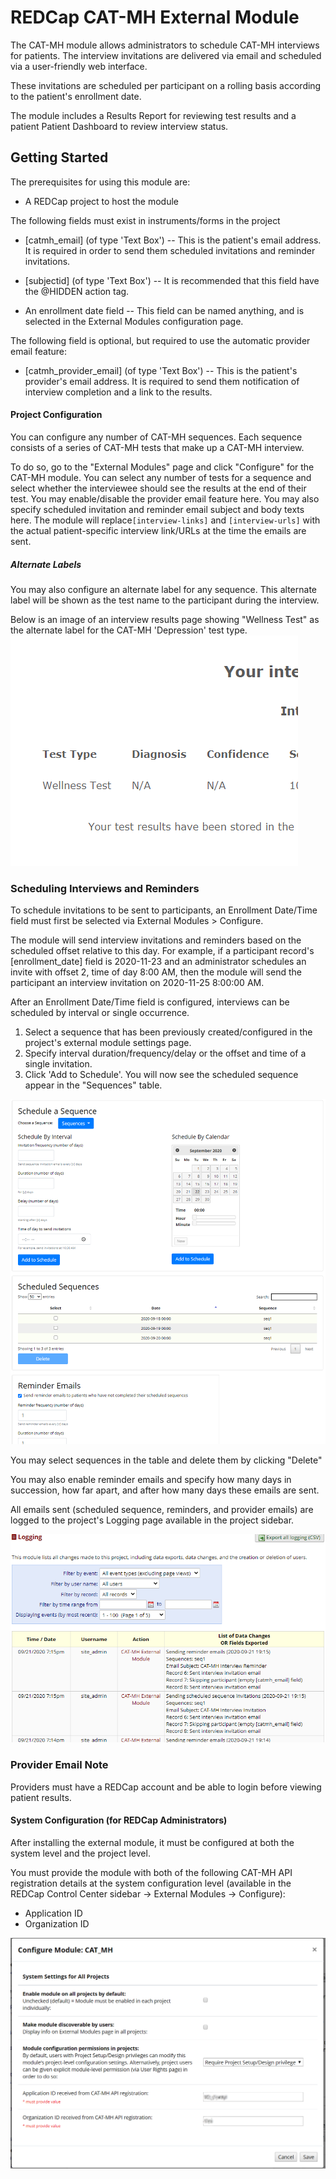

# REDCap CAT-MH External Module

The CAT-MH module allows administrators to schedule CAT-MH interviews for patients. The interview invitations are delivered via email and scheduled via a user-friendly web interface.

These invitations are scheduled per participant on a rolling basis according to the patient's enrollment date.

The module includes a Results Report for reviewing test results and a patient Patient Dashboard to review interview status.

## Getting Started
The prerequisites for using this module are:
* A REDCap project to host the module

The following fields must exist in instruments/forms in the project

* [catmh_email] (of type 'Text Box') -- This is the patient's email address. It is required in order to send them scheduled invitations and reminder invitations.

* [subjectid] (of type 'Text Box') -- It is recommended that this field have the @HIDDEN action tag.

* An enrollment date field -- This field can be named anything, and is selected in the External Modules configuration page.
	
The following field is optional, but required to use the automatic provider email feature:
* [catmh_provider_email] (of type 'Text Box') -- This is the patient's provider's email address. It is required to send them notification of interview completion and a link to the results.
	
#### Project Configuration
You can configure any number of CAT-MH sequences. Each sequence consists of a series of CAT-MH tests that make up a CAT-MH interview.

To do so, go to the "External Modules" page and click "Configure" for the CAT-MH module. You can select any number of tests for a sequence and select whether the interviewee should see the results at the end of their test.
You may enable/disable the provider email feature here.
You may also specify scheduled invitation and reminder email subject and body texts here. The module will replace`[interview-links]` and `[interview-urls]` with the actual patient-specific interview link/URLs at the time the emails are sent.

##### Alternate Labels
You may also configure an alternate label for any sequence. This alternate label will be shown as the test name to the participant during the interview. 

Below is an image of an interview results page showing "Wellness Test" as the alternate label for the CAT-MH 'Depression' test type.
![Alternate Label Example](/docs/alternate_test_label_results.PNG)


### Scheduling Interviews and Reminders
To schedule invitations to be sent to participants, an Enrollment Date/Time field must first be selected via External Modules > Configure.

The module will send interview invitations and reminders based on the scheduled offset relative to this day. For example, if a participant record's [enrollment_date] field is 2020-11-23 and an administrator schedules an invite with offset 2, time of day 8:00 AM, then the module will send the participant an interview invitation on 2020-11-25 8:00:00 AM.

After an Enrollment Date/Time field is configured, interviews can be scheduled by interval or single occurrence.
1. Select a sequence that has been previously created/configured in the project's external module settings page.
2. Specify interval duration/frequency/delay or the offset and time of a single invitation.
3. Click 'Add to Schedule'. You will now see the scheduled sequence appear in the "Sequences" table.

![Scheduling Interface](/docs/scheduling.PNG)

You may select sequences in the table and delete them by clicking "Delete"

You may also enable reminder emails and specify how many days in succession, how far apart, and after how many days these emails are sent.

All emails sent (scheduled sequence, reminders, and provider emails) are logged to the project's Logging page available in the project sidebar.

![Emails logged](/docs/logging.PNG)

### Provider Email Note
Providers must have a REDCap account and be able to login before viewing patient results.

#### System Configuration (for REDCap Administrators)
After installing the external module, it must be configured at both the system level and the project level.

You must provide the module with both of the following CAT-MH API registration details at the system configuration level (available in the REDCap Control Center sidebar -> External Modules -> Configure):
* Application ID
* Organization ID

![System Configuration Details](/docs/systemLevel.PNG)
